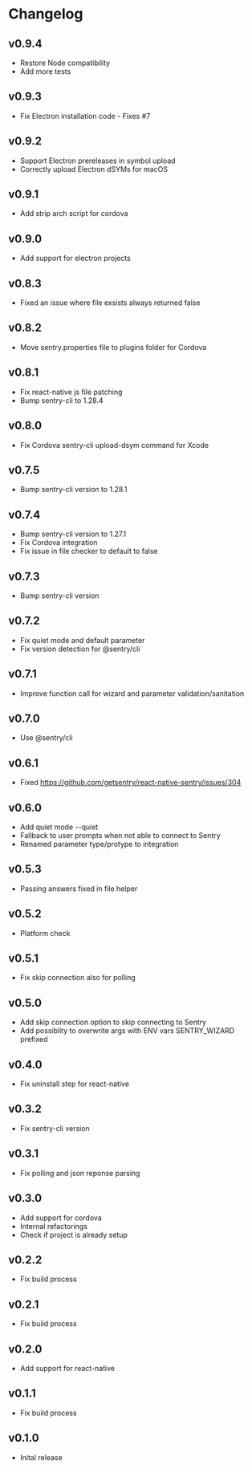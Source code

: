 # Changelog

## v0.9.4

* Restore Node compatibility
* Add more tests

## v0.9.3

* Fix Electron installation code - Fixes #7

## v0.9.2

* Support Electron prereleases in symbol upload
* Correctly upload Electron dSYMs for macOS

## v0.9.1

* Add strip arch script for cordova

## v0.9.0

* Add support for electron projects

## v0.8.3

* Fixed an issue where file exsists always returned false

## v0.8.2

* Move sentry.properties file to plugins folder for Cordova

## v0.8.1

* Fix react-native js file patching
* Bump sentry-cli to 1.28.4

## v0.8.0

* Fix Cordova sentry-cli upload-dsym command for Xcode

## v0.7.5

* Bump sentry-cli version to 1.28.1

## v0.7.4

* Bump sentry-cli version to 1.27.1
* Fix Cordova integration
* Fix issue in file checker to default to false

## v0.7.3

* Bump sentry-cli version

## v0.7.2

* Fix quiet mode and default parameter
* Fix version detection for @sentry/cli

## v0.7.1

* Improve function call for wizard and parameter validation/sanitation

## v0.7.0

* Use @sentry/cli

## v0.6.1

* Fixed https://github.com/getsentry/react-native-sentry/issues/304

## v0.6.0

* Add quiet mode --quiet
* Fallback to user prompts when not able to connect to Sentry
* Renamed parameter type/protype to integration

## v0.5.3

* Passing answers fixed in file helper

## v0.5.2

* Platform check

## v0.5.1

* Fix skip connection also for polling

## v0.5.0

* Add skip connection option to skip connecting to Sentry
* Add possiblity to overwrite args with ENV vars SENTRY_WIZARD prefixed

## v0.4.0

* Fix uninstall step for react-native

## v0.3.2

* Fix sentry-cli version

## v0.3.1

* Fix polling and json reponse parsing

## v0.3.0

* Add support for cordova
* Internal refactorings
* Check if project is already setup

## v0.2.2

* Fix build process

## v0.2.1

* Fix build process

## v0.2.0

* Add support for react-native

## v0.1.1

* Fix build process

## v0.1.0

* Inital release
